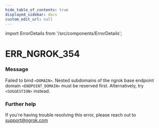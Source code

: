 ```yaml
---
hide_table_of_contents: true
displayed_sidebar: docs
custom_edit_url: null
---
```


import ErrorDetails from '/src/components/ErrorDetails';

# ERR_NGROK_354

### Message
Failed to bind `<DOMAIN>`. Nested subdomains of the ngrok base endpoint domain `<ENDPOINT_DOMAIN>` must be reserved first. Alternatively, try `<SUGGESTION>` instead.

### Further help
If you're having trouble resolving this error, please reach out to [support@ngrok.com](mailto:support@ngrok.com?subject=Help%20with%20ERR_NGROK_354)

<ErrorDetails error='err_ngrok_354' />
